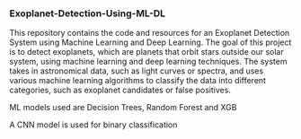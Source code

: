### Exoplanet-Detection-Using-ML-DL
This repository contains the code and resources for an Exoplanet Detection System using Machine Learning and Deep Learning. The goal of this project is to detect exoplanets, which are planets that orbit stars outside our solar system, using machine learning and deep learning techniques. The system takes in astronomical data, such as light curves or spectra, and uses various machine learning algorithms to classify the data into different categories, such as exoplanet candidates or false positives.

ML models used are Decision Trees, Random Forest and XGB

A CNN model is used for binary classification
